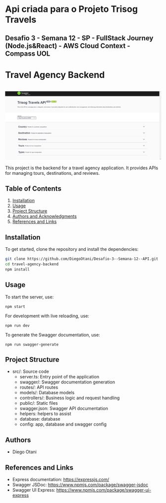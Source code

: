 # Api criada para o Projeto Trisog Travels

## Desafio 3 - Semana 12 - SP - FullStack Journey (Node.js&React) - AWS Cloud Context - Compass UOL

# Travel Agency Backend

<div align="center">
  <br/>
  <img src="docs/swagger.png" alt="Swagger page">
</div>


This project is the backend for a travel agency application. It provides APIs for managing tours, destinations, and reviews.

## Table of Contents

1. [Installation](#installation)
2. [Usage](#usage)
3. [Project Structure](#project-structure)
4. [Authors and Acknowledgments](#authors-and-acknowledgments)
5. [References and Links](#references-and-links)

## Installation

To get started, clone the repository and install the dependencies:

```bash
git clone https://github.com/DiegoOtani/Desafio-3--Semana-12--API.git
cd travel-agency-backend
npm install
```

## Usage

To start the server, use:

```
npm start
```

For development with live reloading, use:
```
npm run dev
```

To generate the Swagger documentation, use:
```
npm run swagger-generate
```

## Project Structure
- src/: Source code
  - server.ts: Entry point of the application
  - swagger/: Swagger documentation generation
  - routes/: API routes
  - models/: Database models
  - controllers/: Business logic and request handling
  - public/: Static files
  - swagger.json: Swagger API documentation
  - helpers: helpers to assist 
  - database: database 
  - config: app, database and swagger config

## Authors

- Diego Otani

## References and Links

- Express documentation: https://expressjs.com/ 
- Swagger JSDoc: https://www.npmjs.com/package/swagger-jsdoc
- Swagger UI Express: https://www.npmjs.com/package/swagger-ui-express